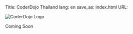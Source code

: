 Title: CoderDojo Thailand
lang: en
save_as: index.html
URL:

![CoderDojo Logo](/images/coderdojo.png)

Coming Soon